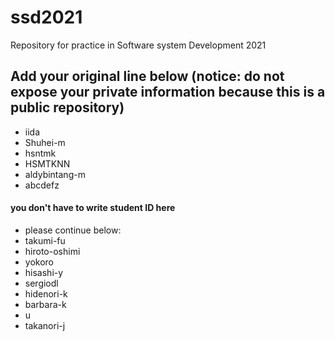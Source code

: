 # ssd2021
Repository for practice in Software system Development 2021
## Add your original line below (notice: do not expose your private information because this is a public repository)
* iida
* Shuhei-m
* hsntmk
* HSMTKNN
* aldybintang-m
* abcdefz
#### you don't have to write student ID here
* please continue below:
* takumi-fu
* hiroto-oshimi
* yokoro
* hisashi-y
* sergiodl
* hidenori-k
* barbara-k
* u
* takanori-j